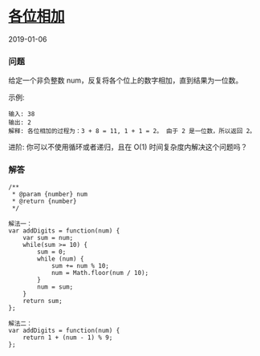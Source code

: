 # [各位相加](https://leetcode-cn.com/problems/add-digits)
2019-01-06
### 问题

给定一个非负整数 num，反复将各个位上的数字相加，直到结果为一位数。

示例:

```
输入: 38
输出: 2
解释: 各位相加的过程为：3 + 8 = 11, 1 + 1 = 2。 由于 2 是一位数，所以返回 2。
```
进阶:
你可以不使用循环或者递归，且在 O(1) 时间复杂度内解决这个问题吗？



### 解答

```
/**
 * @param {number} num
 * @return {number}
 */

解法一：
var addDigits = function(num) {
    var sum = num;
    while(sum >= 10) {
        sum = 0;
        while (num) {
            sum += num % 10;
            num = Math.floor(num / 10);
        }
        num = sum;
    }
    return sum;
};

解法二：
var addDigits = function(num) {
    return 1 + (num - 1) % 9;
};

```
